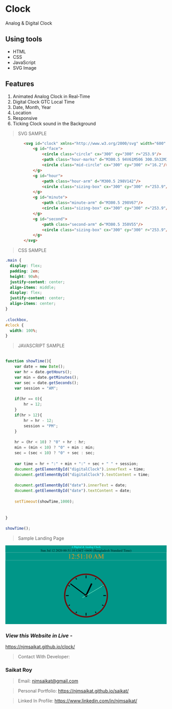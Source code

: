 # Clock

Analog &amp; Digital Clock

## Using tools

- HTML
- CSS
- JavaScript
- SVG Image

## Features

1. Animated Analog Clock in Real-Time
2. Digital Clock GTC Local Time
3. Date, Month, Year
4. Location
5. Responsive
6. Ticking Clock sound in the Background

> SVG SAMPLE

```HTML
        <svg id="clock" xmlns="http://www.w3.org/2000/svg" width="600" height="600" viewBox="0 0 600 600">
            <g id="face">
                <circle class="circle" cx="300" cy="300" r="253.9"/>
                <path class="hour-marks" d="M300.5 94V61M506 300.5h32M300.5 506v33M94 300.5H60M411.3 107.8l7.9-13.8M493 190.2l13-7.4M492.1 411.4l16.5 9.5M411 492.3l8.9 15.3M189 492.3l-9.2 15.9M107.7 411L93 419.5M107.5 189.3l-17.1-9.9M188.1 108.2l-9-15.6"/>
                <circle class="mid-circle" cx="300" cy="300" r="16.2"/>
            </g>
            <g id="hour">
                <path class="hour-arm" d="M300.5 298V142"/>
                <circle class="sizing-box" cx="300" cy="300" r="253.9"/>
            </g>
            <g id="minute">
                <path class="minute-arm" d="M300.5 298V67"/>
                <circle class="sizing-box" cx="300" cy="300" r="253.9"/>
            </g>
            <g id="second">
                <path class="second-arm" d="M300.5 350V55"/>
                <circle class="sizing-box" cx="300" cy="300" r="253.9"/>
            </g>
        </svg>
```

> CSS SAMPLE

```CSS
.main {
  display: flex;
  padding: 2em;
  height: 90vh;
  justify-content: center;
  align-items: middle;
  display: flex;
  justify-content: center;
  align-items: center;
}

.clockbox,
#clock {
  width: 100%;
}
```

> JAVASCRIPT SAMPLE

```JavaScript

function showTime(){
    var date = new Date();
    var hr = date.getHours();
    var min = date.getMinutes();
    var sec = date.getSeconds();
    var session = "AM";

    if(hr == 0){
        hr = 12;
    }
    if(hr > 12){
        hr = hr - 12;
        session = "PM";
    }

    hr = (hr < 10) ? "0" + hr : hr;
    min = (min < 10) ? "0" + min : min;
    sec = (sec < 10) ? "0" + sec : sec;

    var time = hr + ":" + min + ":" + sec + " " + session;
    document.getElementById("digitalClock").innerText = time;
    document.getElementById("digitalClock").textContent = time;

    document.getElementById("date").innerText = date;
    document.getElementById("date").textContent = date;

    setTimeout(showTime,1000);


}

showTime();

```
> Sample Landing Page

![](items/clock_page.png)

### _View this Website in Live -_

https://njmsaikat.github.io/clock/

> Contact With Developer:

### Saikat Roy

> Email: njmsaikat@gmail.com

> Personal Portfolio: https://njmsaikat.github.io/saikat/

> Linked In Profile: https://www.linkedin.com/in/njmsaikat/

